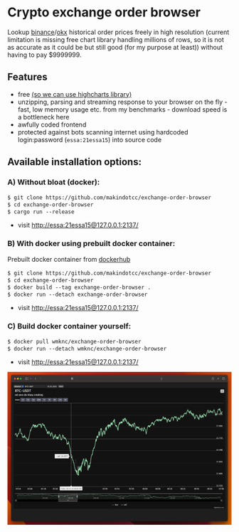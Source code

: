 # Crypto exchange order browser
Lookup [binance](https://www.binance.com/en/landing/data)/[okx](https://www.okx.com/pl/historical-data) 
historical order prices freely in high resolution (current limitation is missing free chart library handling 
millions of rows, so it is not as accurate as it could be but still good (for my purpose at least)) 
without having to pay $9999999.

## Features
- free [(so we can use highcharts library)](https://www.highcharts.com/forum/viewtopic.php?t=45225)
- unzipping, parsing and streaming response to your browser on the fly - fast, low memory usage etc. 
from my benchmarks - download speed is a bottleneck here
- awfully coded frontend
- protected against bots scanning internet using hardcoded login:password (``essa:21essa15``) into source code

## Available installation options:

### A) Without bloat (docker):
```
$ git clone https://github.com/makindotcc/exchange-order-browser
$ cd exchange-order-browser
$ cargo run --release
```
- visit [http://essa:21essa15@127.0.0.1:2137/](http://essa:21essa15@127.0.0.1:2137/)

### B) With docker using prebuilt docker container:
Prebuilt docker container from [dockerhub](https://hub.docker.com/repository/docker/wmknc/exchange-order-browser/general)
```
$ git clone https://github.com/makindotcc/exchange-order-browser
$ cd exchange-order-browser 
$ docker build --tag exchange-order-browser .
$ docker run --detach exchange-order-browser
```
- visit [http://essa:21essa15@127.0.0.1:2137/](http://essa:21essa15@127.0.0.1:2137/)

### C) Build docker container yourself:
```
$ docker pull wmknc/exchange-order-browser
$ docker run --detach wmknc/exchange-order-browser
```
- visit [http://essa:21essa15@127.0.0.1:2137/](http://essa:21essa15@127.0.0.1:2137/)

![Exchange order browser website preview](preview.png)

